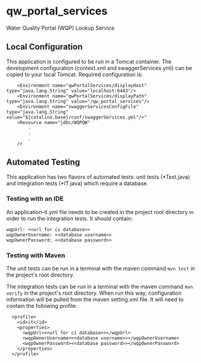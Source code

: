 # qw\_portal\_services
Water Quality Portal (WQP) Lookup Service

## Local Configuration
This application is configured to be run in a Tomcat container. The development configuration (context.xml and swaggerServices.yml) can be copied to your local Tomcat. Required configuration is:

```
    <Environment name="qwPortalServices/displayHost" type="java.lang.String" value="localhost:8443"/>
    <Environment name="qwPortalServices/displayPath" type="java.lang.String" value="/qw_portal_services"/>
    <Environment name="swaggerServicesConfigFile" type="java.lang.String" value="${catalina.base}/conf/swaggerServices.yml"/>"
    <Resource name="jdbc/WQPQW" 
        .
        .
        .
    />
```

## Automated Testing
This application has two flavors of automated tests: unit tests (\*Test.java) and integration tests (\*IT.java) which require a database.

### Testing with an IDE
An application-it.yml file needs to be created in the project root directory in order to run the integration tests. It should contain:

```
wqpUrl: <<url for ci database>>
wqpOwnerUsername: <<database username>>
wqpOwnerPassword: <<database password>>
```

### Testing with Maven
The unit tests can be run in a terminal with the maven command ```mvn test``` in the project's root directory.

The integration tests can be run in a terminal with the maven command ```mvn verify``` in the project's root directory.
When run this way, configuration information will be pulled from the maven setting.xml file. It will need to contain the following profile:
```
  <profile>
    <id>it</id>
    <properties>
      <wqpUrl><<url for ci database>></wqpUrl>
      <wqpOwnerUsername><<database username>></wqpOwnerUsername>
      <wqpOwnerPassword><<database password>></wqpOwnerPassword>
    </properties>
  </profile>
```
